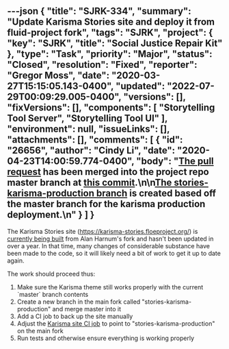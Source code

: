 ---json
{
  "title": "SJRK-334",
  "summary": "Update Karisma Stories site and deploy it from fluid-project fork",
  "tags": "SJRK",
  "project": {
    "key": "SJRK",
    "title": "Social Justice Repair Kit"
  },
  "type": "Task",
  "priority": "Major",
  "status": "Closed",
  "resolution": "Fixed",
  "reporter": "Gregor Moss",
  "date": "2020-03-27T15:15:05.143-0400",
  "updated": "2022-07-29T00:09:29.005-0400",
  "versions": [],
  "fixVersions": [],
  "components": [
    "Storytelling Tool Server",
    "Storytelling Tool UI"
  ],
  "environment": null,
  "issueLinks": [],
  "attachments": [],
  "comments": [
    {
      "id": "26656",
      "author": "Cindy Li",
      "date": "2020-04-23T14:00:59.774-0400",
      "body": "[The pull request](https://github.com/fluid-project/sjrk-story-telling/pull/64) has been merged into the project repo master branch at [this commit](https://github.com/fluid-project/sjrk-story-telling/commit/1bf1c121172ce9b2c477123e285a2ff5c6a19bef).\n\n[The stories-karisma-production branch](https://github.com/fluid-project/sjrk-story-telling/tree/stories-karisma-production) is created based off the master branch for the karisma production deployment.\n"
    }
  ]
}
---
The Karisma Stories site (<https://karisma-stories.floeproject.org/>) is [currently being built](https://github.com/inclusive-design/ci-service/blob/master/jenkins_jobs/stack-karisma-stories.floeproject.org.yml#L8) from Alan Harnum's fork and hasn't been updated in over a year. In that time, many changes of considerable substance have been made to the code, so it will likely need a bit of work to get it up to date again.

The work should proceed thus:

1. Make sure the Karisma theme still works properly with the current \`master\` branch contents
2. Create a new branch in the main fork called "stories-karisma-production" and merge master into it
3. Add a CI job to back up the site manually
4. Adjust the [Karisma site CI job](https://ci.incd.ca/job/stack-karisma-stories.floeproject.org/) to point to "stories-karisma-production" on the main fork
5. Run tests and otherwise ensure everything is working properly

        